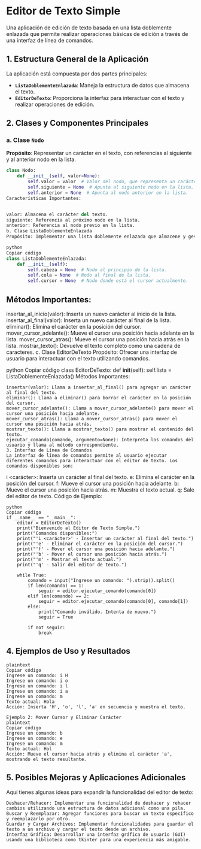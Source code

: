 ﻿# Editor de Texto Simple

Una aplicación de edición de texto basada en una lista doblemente enlazada que permite realizar operaciones básicas de edición a través de una interfaz de línea de comandos.

## 1. Estructura General de la Aplicación

La aplicación está compuesta por dos partes principales:

- **`ListaDoblementeEnlazada`**: Maneja la estructura de datos que almacena el texto.
- **`EditorDeTexto`**: Proporciona la interfaz para interactuar con el texto y realizar operaciones de edición.

## 2. Clases y Componentes Principales

### a. Clase `Nodo`

**Propósito**: Representar un carácter en el texto, con referencias al siguiente y al anterior nodo en la lista.

```python
class Nodo:
    def __init__(self, valor=None):
        self.valor = valor  # Valor del nodo, que representa un carácter del texto.
        self.siguiente = None  # Apunta al siguiente nodo en la lista.
        self.anterior = None  # Apunta al nodo anterior en la lista.
Características Importantes:


valor: Almacena el carácter del texto.
siguiente: Referencia al próximo nodo en la lista.
anterior: Referencia al nodo previo en la lista.
b. Clase ListaDoblementeEnlazada
Propósito: Implementar una lista doblemente enlazada que almacene y gestione el texto.

python
Copiar código
class ListaDoblementeEnlazada:
    def __init__(self):
        self.cabeza = None  # Nodo al principio de la lista.
        self.cola = None  # Nodo al final de la lista.
        self.cursor = None  # Nodo donde está el cursor actualmente.
```
## Métodos Importantes:

insertar_al_inicio(valor): Inserta un nuevo carácter al inicio de la lista.
insertar_al_final(valor): Inserta un nuevo carácter al final de la lista.
eliminar(): Elimina el carácter en la posición del cursor.
mover_cursor_adelante(): Mueve el cursor una posición hacia adelante en la lista.
mover_cursor_atras(): Mueve el cursor una posición hacia atrás en la lista.
mostrar_texto(): Devuelve el texto completo como una cadena de caracteres.
c. Clase EditorDeTexto
Propósito: Ofrecer una interfaz de usuario para interactuar con el texto utilizando comandos.

python
Copiar código
class EditorDeTexto:
    def __init__(self):
        self.lista = ListaDoblementeEnlazada()
Métodos Importantes:
```
insertar(valor): Llama a insertar_al_final() para agregar un carácter al final del texto.
eliminar(): Llama a eliminar() para borrar el carácter en la posición del cursor.
mover_cursor_adelante(): Llama a mover_cursor_adelante() para mover el cursor una posición hacia adelante.
mover_cursor_atras(): Llama a mover_cursor_atras() para mover el cursor una posición hacia atrás.
mostrar_texto(): Llama a mostrar_texto() para mostrar el contenido del texto.
ejecutar_comando(comando, argumento=None): Interpreta los comandos del usuario y llama al método correspondiente.
3. Interfaz de Línea de Comandos
La interfaz de línea de comandos permite al usuario ejecutar diferentes comandos para interactuar con el editor de texto. Los comandos disponibles son:
```
i <carácter>: Inserta un carácter al final del texto.
e: Elimina el carácter en la posición del cursor.
f: Mueve el cursor una posición hacia adelante.
b: Mueve el cursor una posición hacia atrás.
m: Muestra el texto actual.
q: Sale del editor de texto.
Código de Ejemplo:
```
python
Copiar código
if __name__ == "__main__":
    editor = EditorDeTexto()
    print("Bienvenido al Editor de Texto Simple.")
    print("Comandos disponibles:")
    print("'i <carácter>' - Insertar un carácter al final del texto.")
    print("'e' - Eliminar el carácter en la posición del cursor.")
    print("'f' - Mover el cursor una posición hacia adelante.")
    print("'b' - Mover el cursor una posición hacia atrás.")
    print("'m' - Mostrar el texto actual.")
    print("'q' - Salir del editor de texto.")

    while True:
        comando = input("Ingrese un comando: ").strip().split()
        if len(comando) == 1:
            seguir = editor.ejecutar_comando(comando[0])
        elif len(comando) == 2:
            seguir = editor.ejecutar_comando(comando[0], comando[1])
        else:
            print("Comando inválido. Intenta de nuevo.")
            seguir = True

        if not seguir:
            break
```
## 4. Ejemplos de Uso y Resultados
```Ejemplo 1: Insertar y Mostrar Texto
plaintext
Copiar código
Ingrese un comando: i H
Ingrese un comando: i o
Ingrese un comando: i l
Ingrese un comando: i a
Ingrese un comando: m
Texto actual: Hola
Acción: Inserta 'H', 'o', 'l', 'a' en secuencia y muestra el texto.

Ejemplo 2: Mover Cursor y Eliminar Carácter
plaintext
Copiar código
Ingrese un comando: b
Ingrese un comando: e
Ingrese un comando: m
Texto actual: Hol
Acción: Mueve el cursor hacia atrás y elimina el carácter 'a', mostrando el texto resultante.
```
## 5. Posibles Mejoras y Aplicaciones Adicionales
Aquí tienes algunas ideas para expandir la funcionalidad del editor de texto:
```
Deshacer/Rehacer: Implementar una funcionalidad de deshacer y rehacer cambios utilizando una estructura de datos adicional como una pila.
Buscar y Reemplazar: Agregar funciones para buscar un texto específico y reemplazarlo por otro.
Guardar y Cargar Archivos: Implementar funcionalidades para guardar el texto a un archivo y cargar el texto desde un archivo.
Interfaz Gráfica: Desarrollar una interfaz gráfica de usuario (GUI) usando una biblioteca como tkinter para una experiencia más amigable.

